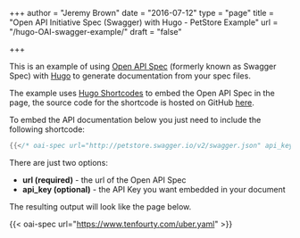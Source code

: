 +++
author = "Jeremy Brown"
date = "2016-07-12"
type = "page"
title = "Open API Initiative Spec (Swagger) with Hugo - PetStore Example"
url = "/hugo-OAI-swagger-example/"
draft = "false"

+++

This is an example of using [Open API Spec](https://openapis.org) (formerly known as Swagger Spec) with [Hugo](https://gohugo.io/) to generate documentation from your spec files.

The example uses [Hugo Shortcodes](https://gohugo.io/extras/shortcodes/) to embed the Open API Spec in the page, the source code for the shortcode is hosted on GitHub [here](https://github.com/tenfourty/hugo-openapispec-shortcode).

To embed the API documentation below you just need to include the following shortcode:

```go
{{</* oai-spec url="http://petstore.swagger.io/v2/swagger.json" api_key="special-key" */>}}
```

There are just two options:

* **url (required)** - the url of the Open API Spec
* **api_key (optional)** - the API Key you want embedded in your document

The resulting output will look like the page below.

{{< oai-spec url="https://www.tenfourty.com/uber.yaml" >}}
